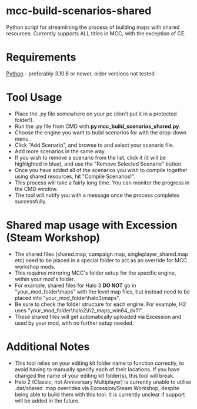# mcc-build-scenarios-shared
Python script for streamlining the process of building maps with shared resources.
Currently supports ALL titles in MCC, with the exception of CE.

# Requirements
[Python](https://www.python.org/) - preferably 3.10.6 or newer, older versions not tested

# Tool Usage
* Place the .py file somewhere on your pc (don't put it in a protected folder!).
* Run the .py file from CMD with **py mcc_build_scenarios_shared.py**.
* Choose the engine you want to build scenarios for with the drop-down menu.
* Click "Add Scenario", and browse to and select your scenario file.
* Add more scenarios in the same way.
* If you wish to remove a scenario from the list, click it (it will be highlighted in blue), and use the "Remove Selected Scenario" button.
* Once you have added all of the scenarios you wish to compile together using shared resources, hit "Compile Scenarios!".
* This process will take a fairly long time. You can monitor the progress in the CMD window.
* The tool will notify you with a message once the process completes successfully.

# Shared map usage with Excession (Steam Workshop)
* The shared files (shared.map, campaign.map, singleplayer_shared.map etc) need to be placed in a special folder to act as an override for MCC workshop mods.
* This requires mirroring MCC's folder setup for the specific engine, within your mod's folder.
* For example, shared files for Halo 3 **DO NOT** go in "your_mod_folder\maps" with the level map files, but instead need to be placed into "your_mod_folder\halo3\maps".
* Be sure to check the folder structure for each engine. For example, H2 uses "your_mod_folder\halo2\h2_maps_win64_dx11".
* These shared files will get automatically uploaded via Excession and used by your mod, with no further setup needed.

# Additional Notes
* This tool relies on your editing kit folder name to function correctly, to avoid having to manually specify each of their locations. If you have changed the name of your editing kit folder(s), this tool will break.
* Halo 2 (Classic, not Anniversary Multiplayer) is currently unable to utilise .dat/shared .map overrides via Excession/Steam Workshop, despite being able to build them with this tool. It is currently unclear if support will be added in the future.
